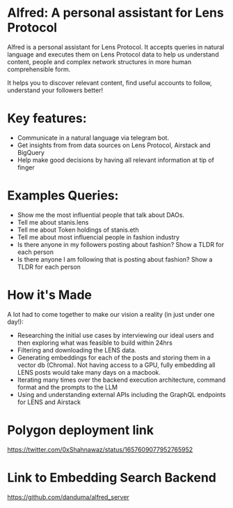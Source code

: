 # Alfred: A personal assistant for Lens Protocol

Alfred is a personal assistant for Lens Protocol. It accepts queries in natural language and executes them on Lens Protocol data to help us
understand content, people and complex network structures in more human comprehensible form.

It helps you to discover relevant content, find useful accounts to follow, understand your followers better!

# Key features: 
- Communicate in a natural language via telegram bot. 
- Get insights from from data sources on Lens Protocol, Airstack and BigQuery 
- Help make good decisions by having all relevant information at tip of finger

# Examples Queries: 
- Show me the most influential people that talk about DAOs. 
- Tell me about stanis.lens 
- Tell me about Token holdings of stanis.eth 
- Tell me about most influencial people in fashion industry 
- Is there anyone in my followers posting about fashion? Show a TLDR for each person 
- Is there anyone I am following that is posting about fashion? Show a TLDR for each person

# How it's Made
A lot had to come together to make our vision a reality (in just under one day!): 
- Researching the initial use cases by interviewing our ideal users and then exploring what was feasible to build within 24hrs 
- Filtering and downloading the LENS data. 
- Generating embeddings for each of the posts and storing them in a vector db (Chroma). Not having access to a GPU, fully embedding all LENS posts would take many days on a macbook. 
- Iterating many times over the backend execution architecture, command format and the prompts to the LLM 
- Using and understanding external APIs including the GraphQL endpoints for LENS and Airstack


# Polygon deployment link
https://twitter.com/0xShahnawaz/status/1657609077952765952

# Link to Embedding Search Backend 
https://github.com/danduma/alfred_server
